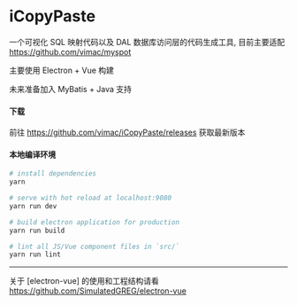 # iCopyPaste

一个可视化 SQL 映射代码以及 DAL 数据库访问层的代码生成工具, 目前主要适配 https://github.com/vimac/myspot

主要使用 Electron + Vue 构建

未来准备加入 MyBatis + Java 支持

#### 下载

前往 https://github.com/vimac/iCopyPaste/releases 获取最新版本

#### 本地编译环境

``` bash
# install dependencies
yarn

# serve with hot reload at localhost:9080
yarn run dev

# build electron application for production
yarn run build

# lint all JS/Vue component files in `src/`
yarn run lint

```

---

关于 [electron-vue] 的使用和工程结构请看 https://github.com/SimulatedGREG/electron-vue

